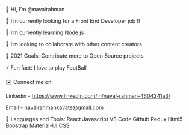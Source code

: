  👋 Hi, I’m @navalrahman

🔭 I’m currently looking for a Front End Developer job !!

🌱 I’m currently learning Node.js

👯 I’m looking to collaborate with other content creators

🥅 2021 Goals: Contribute more to Open Source projects

⚡ Fun fact: I love to play FootBall

✉️ Connect me on:

Linkedin - https://www.linkedin.com/in/naval-rahman-4604241a3/ 

Email - navalrahmankavate@gmail.com


🧰 Languages and Tools:
React Javascript VS Code Github Redux Html5 Boostrap Material-UI CSS
